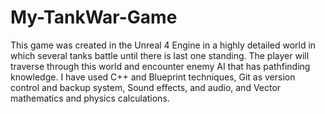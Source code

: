 # My-TankWar-Game

This game was created in the Unreal 4 Engine in a highly detailed world in which several tanks battle until there is last one standing. The player will traverse through this world and encounter enemy AI that has pathfinding knowledge. I have used C++ and Blueprint techniques, Git as version control and backup system, Sound effects, and audio, and Vector mathematics and physics calculations.
